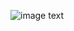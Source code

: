 ![image text](https://github.com/JunfengZhao2357/Cpp_play-with-algorithm/blob/master/Heap/IndexMaxHeap/IndexMaxHeap_Advance/Reverse.png)
